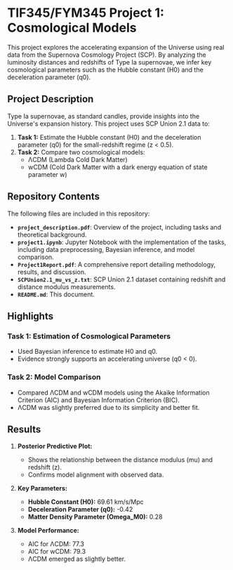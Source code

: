 # **TIF345/FYM345 Project 1: Cosmological Models**

This project explores the accelerating expansion of the Universe using real data from the Supernova Cosmology Project (SCP). By analyzing the luminosity distances and redshifts of Type Ia supernovae, we infer key cosmological parameters such as the Hubble constant (H0) and the deceleration parameter (q0).

## **Project Description**
Type Ia supernovae, as standard candles, provide insights into the Universe's expansion history. This project uses SCP Union 2.1 data to:
1. **Task 1:** Estimate the Hubble constant (H0) and the deceleration parameter (q0) for the small-redshift regime (z < 0.5).
2. **Task 2:** Compare two cosmological models:
   - ΛCDM (Lambda Cold Dark Matter)
   - wCDM (Cold Dark Matter with a dark energy equation of state parameter w)

## **Repository Contents**
The following files are included in this repository:
- **`project_description.pdf`**: Overview of the project, including tasks and theoretical background.
- **`project1.ipynb`**: Jupyter Notebook with the implementation of the tasks, including data preprocessing, Bayesian inference, and model comparison.
- **`Project1Report.pdf`**: A comprehensive report detailing methodology, results, and discussion.
- **`SCPUnion2.1_mu_vs_z.txt`**: SCP Union 2.1 dataset containing redshift and distance modulus measurements.
- **`README.md`**: This document.

## **Highlights**
### **Task 1: Estimation of Cosmological Parameters**
- Used Bayesian inference to estimate H0 and q0.
- Evidence strongly supports an accelerating universe (q0 < 0).

### **Task 2: Model Comparison**
- Compared ΛCDM and wCDM models using the Akaike Information Criterion (AIC) and Bayesian Information Criterion (BIC).
- ΛCDM was slightly preferred due to its simplicity and better fit.

## **Results**
1. **Posterior Predictive Plot:**
   - Shows the relationship between the distance modulus (mu) and redshift (z).
   - Confirms model alignment with observed data.

2. **Key Parameters:**
   - **Hubble Constant (H0):** 69.61 km/s/Mpc
   - **Deceleration Parameter (q0):** -0.42
   - **Matter Density Parameter (Omega_M0):** 0.28

3. **Model Performance:**
   - AIC for ΛCDM: 77.3
   - AIC for wCDM: 79.3
   - ΛCDM emerged as slightly better.
